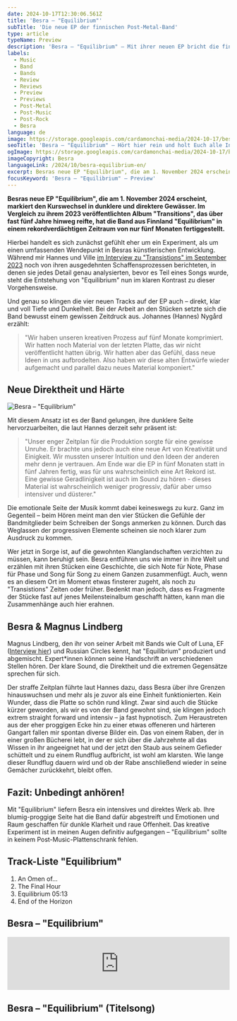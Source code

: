 ```yaml
---
date: 2024-10-17T12:30:06.561Z
title: 'Besra – "Equilibrium"'
subTitle: 'Die neue EP der finnischen Post-Metal-Band'
type: article
typeName: Preview
description: 'Besra – "Equilibrium" – Mit ihrer neuen EP bricht die finnische Post-Meta-Band in härtere, dunklere Gewässer auf, indem sie ihre Prog-Seite hinter sich lässt. Erfahrt hier alles über die Platte!'
labels:
  - Music
  - Band
  - Bands
  - Review
  - Reviews
  - Preview
  - Previews
  - Post-Metal
  - Post-Music
  - Post-Rock
  - Besra
language: de
image: https://storage.googleapis.com/cardamonchai-media/2024-10-17/besra-equilibrium-soundsvegan-com-jpg-imagine-080808_181818_1024_768/640.webp
seoTitle: 'Besra – "Equilibrium" – Hört hier rein und holt Euch alle Infos zur neuen Post-Metal EP!'
ogImage: https://storage.googleapis.com/cardamonchai-media/2024-10-17/besra-equilibrium-soundsvegan-com-og-jpg-imagine-080808_1b1c1c_1200_628/640.webp
imageCopyright: Besra
languageLink: /2024/10/besra-equilibrium-en/
excerpt: Besras neue EP "Equilibrium", die am 1. November 2024 erscheint, markiert den Kurswechsel in dunklere und direktere Gewässer. Im Vergleich zu ihrem 2023 veröffentlichten Album "Transitions", das über fast fünf Jahre hinweg reifte, hat die Band aus Finnland "Equilibrium" in einem rekordverdächtigen Zeitraum von nur fünf Monaten fertiggestellt.
focusKeyword: 'Besra – "Equilibrium" – Preview'
---
```


**Besras neue EP "Equilibrium", die am 1. November 2024 erscheint, markiert den Kurswechsel in dunklere und direktere Gewässer. Im Vergleich zu ihrem 2023 veröffentlichten Album "Transitions", das über fast fünf Jahre hinweg reifte, hat die Band aus Finnland "Equilibrium" in einem rekordverdächtigen Zeitraum von nur fünf Monaten fertiggestellt.**

Hierbei handelt es sich zunächst gefühlt eher um ein Experiment, als um einen umfassenden Wendepunkt in Besras künstlerischen Entwicklung. Während mir Hannes und Ville [im Interview zu "Transistions" im September 2023](/2023/10/besra-interview/) noch von ihren ausgedehnten Schaffensprozessen berichteten, in denen sie jedes Detail genau analysierten, bevor es Teil eines Songs wurde, steht die Entstehung von "Equilibrium" nun im klaren Kontrast zu dieser Vorgehensweise.

Und genau so klingen die vier neuen Tracks auf der EP auch – direkt, klar und voll Tiefe und Dunkelheit. Bei der Arbeit an den Stücken setzte sich die Band bewusst einem gewissen Zeitdruck aus. Johannes (Hannes) Nygård erzählt:

> "Wir haben unseren kreativen Prozess auf fünf Monate komprimiert. Wir hatten noch Material von der letzten Platte, das wir nicht veröffentlicht hatten übrig. Wir hatten aber das Gefühl, dass neue Ideen in uns aufbrodelten. Also haben wir diese alten Entwürfe wieder aufgemacht und parallel dazu neues Material komponiert."

## Neue Direktheit und Härte

![Besra – "Equilibrium"](https://storage.googleapis.com/cardamonchai-media/2024-10-17/besra-equilibrium-soundsvegan-com-ep-cover-jpg-imagine-080808_161b1e_425_425/640.webp 'Besra – "Equilibrium"')

Mit diesem Ansatz ist es der Band gelungen, ihre dunklere Seite hervorzuarbeiten, die laut Hannes derzeit sehr präsent ist:

> "Unser enger Zeitplan für die Produktion sorgte für eine gewisse Unruhe. Er brachte uns jedoch auch eine neue Art von Kreativität und Einigkeit. Wir mussten unserer Intuition und den Ideen der anderen mehr denn je vertrauen. Am Ende war die EP in fünf Monaten statt in fünf Jahren fertig, was für uns wahrscheinlich eine Art Rekord ist. Eine gewisse Geradlinigkeit ist auch im Sound zu hören - dieses Material ist wahrscheinlich weniger progressiv, dafür aber umso intensiver und düsterer."

Die emotionale Seite der Musik kommt dabei keineswegs zu kurz. Ganz im Gegenteil – beim Hören meint man den vier Stücken die Gefühle der Bandmitglieder beim Schreiben der Songs anmerken zu können. Durch das Weglassen der progressiven Elemente scheinen sie noch klarer zum Ausdruck zu kommen.

Wer jetzt in Sorge ist, auf die gewohnten Klanglandschaften verzichten zu müssen, kann beruhigt sein. Besra entführen uns wie immer in ihre Welt und erzählen mit ihren Stücken eine Geschichte, die sich Note für Note, Phase für Phase und Song für Song zu einem Ganzen zusammenfügt. Auch, wenn es an diesem Ort im Moment etwas finsterer zugeht, als noch zu "Transistions" Zeiten oder früher. Bedenkt man jedoch, dass es Fragmente der Stücke fast auf jenes Meilensteinalbum geschafft hätten, kann man die Zusammenhänge auch hier erahnen.

## Besra & Magnus Lindberg

Magnus Lindberg, den ihr von seiner Arbeit mit Bands wie Cult of Luna, EF ([Interview hier](/2022/11/ef-interview/)) und Russian Circles kennt, hat "Equilibrium" produziert und abgemischt. Expert\*innen können seine Handschrift an verschiedenen Stellen hören. Der klare Sound, die Direktheit und die extremen Gegensätze sprechen für sich.

Der straffe Zeitplan führte laut Hannes dazu, dass Besra über ihre Grenzen hinauswuchsen und mehr als je zuvor als eine Einheit funktionierten. Kein Wunder, dass die Platte so schön rund klingt. Zwar sind auch die Stücke kürzer geworden, als wir es von der Band gewohnt sind, sie klingen jedoch extrem straight forward und intensiv – ja fast hypnotisch. Zum Heraustreten aus der eher proggigen Ecke hin zu einer etwas offeneren und härteren Gangart fallen mir spontan diverse Bilder ein. Das von einem Raben, der in einer großen Bücherei lebt, in der er sich über die Jahrzehnte all das Wissen in ihr angeeignet hat und der jetzt den Staub aus seinem Gefieder schüttelt und zu einem Rundflug aufbricht, ist wohl am klarsten. Wie lange dieser Rundflug dauern wird und ob der Rabe anschließend wieder in seine Gemächer zurückkehrt, bleibt offen.

## Fazit: Unbedingt anhören!

Mit "Equilibrium" liefern Besra ein intensives und direktes Werk ab. Ihre blumig-proggige Seite hat die Band dafür abgestreift und Emotionen und Raum geschaffen für dunkle Klarheit und raue Offenheit. Das kreative Experiment ist in meinen Augen definitiv aufgegangen – "Equilibrium" sollte in keinem Post-Music-Plattenschrank fehlen.

## Track-Liste "Equilibrium"

1. An Omen of...
2. The Final Hour
3. Equilibrium 05:13
4. End of the Horizon

## Besra – "Equilibrium"

<iframe
  style="border: 0; width: 100%; height: 120px;"
  src="https://bandcamp.com/EmbeddedPlayer/album=800616284/size=large/bgcol=ffffff/linkcol=5c9b72/tracklist=false/artwork=small/transparent=true/"
  seamless
>
  <a href="https://suiciderecordsfinland.bandcamp.com/album/equilibrium">
    Equilibrium by Besra
  </a>
</iframe>

## Besra – "Equilibrium" (Titelsong)

<YouTube id="rr6l8Hgipx8" />
